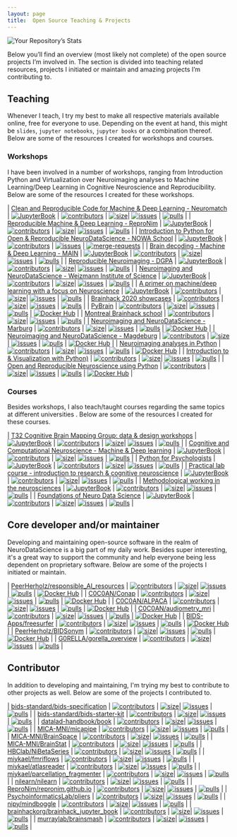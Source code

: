 ```yaml
---
layout: page
title:  Open Source Teaching & Projects
---
```


![Your Repository’s Stats](https://github-readme-stats.vercel.app/api?username=peerherholz&show_icons=true)

Below you’ll find an overview (most likely not complete) of the open source projects I’m involved in. The section is divided into teaching related resources, projects I initiated or maintain and amazing projects I’m contributing to.  

## Teaching

Whenever I teach, I try my best to make all respective materials available online, free for everyone to use. Depending on the event at hand, this might be  `slides`, `jupyter notebooks`, `jupyter books` or a combination thereof. Below are some of the resources I created for workshops and courses.

### Workshops

I have been involved in a number of workshops, ranging from Introduction Python and Virtualization over Neuroimaging analyses to Machine Learning/Deep Learning in Cognitive Neuroscience and Reproducibility. Below are some of the resources I created for these workshops.

|  [Clean and Reproducible Code for Machine & Deep Learning - Neuromatch](https://github.com/peerherholz/Clean_Repro_Code_Neuromatch) | [![JupyterBook](https://img.shields.io/badge/JupyterBook-Online-blue)](https://peerherholz.github.io/Clean_Repro_Code_Neuromatch/)  | [![contributors](https://img.shields.io/github/contributors/peerherholz/Clean_Repro_Code_Neuromatch.svg)](https://github.com/peerherholz/Clean_Repro_Code_Neuromatch)   | [![size](https://img.shields.io/github/repo-size/peerherholz/Clean_Repro_Code_Neuromatch.svg)](https://github.com/peerherholz/Clean_Repro_Code_Neuromatch)| [![issues](https://img.shields.io/github/issues/peerherholz/Clean_Repro_Code_Neuromatch)](https://github.com/peerherholz/Clean_Repro_Code_Neuromatch/issues) | [![pulls](https://img.shields.io/github/issues-pr/peerherholz/Clean_Repro_Code_Neuromatch.svg)](https://github.com/peerherholz/Clean_Repro_Code_Neuromatch/pulls) |
|  [Reproducible Machine & Deep Learning - ReproNim](https://github.com/peerherholz/repronim_ML) | [![JupyterBook](https://img.shields.io/badge/JupyterBook-Online-blue)](https://peerherholz.github.io/repronim_ML/) | [![contributors](https://img.shields.io/github/contributors/peerherholz/repronim_ML.svg)](https://github.com/peerherholz/repronim_ML)   | [![size](https://img.shields.io/github/repo-size/peerherholz/repronim_ML.svg)](https://github.com/peerherholz/repronim_ML)| [![issues](https://img.shields.io/github/issues/peerherholz/repronim_ML)](https://github.com/peerherholz/repronim_ML/issues) | [![pulls](https://img.shields.io/github/issues-pr/peerherholz/repronim_ML.svg)](https://github.com/peerherholz/repronim_ML/pulls) |
|  [Introduction to Python for Open & Reproducible NeuroDataScience - NOWA School](https://gitlab.com/julia-pfarr/nowaschool) | [![JupyterBook](https://img.shields.io/badge/JupyterBook-Online-blue)](https://julia-pfarr.gitlab.io/nowaschool) | [![contributors](https://img.shields.io/gitlab/contributors/julia-pfarr/nowaschool.svg)](https://gitlab.com/julia-pfarr/nowaschool)   | [![issues](https://img.shields.io/gitlab/issues/all/julia-pfarr/nowaschool)](https://gitlab.com/julia-pfarr/nowaschool/issues) | [![merge-requests](https://img.shields.io/gitlab/merge-requests/all/julia-pfarr/nowaschool.svg)](https://gitlab.com/julia-pfarr/nowaschool/-/merge-requests) |
|  [Brain decoding - Machine & Deep Learning - MAIN](https://github.com/main-educational/brain_encoding_decoding) | [![JupyterBook](https://img.shields.io/badge/JupyterBook-Online-blue)](https://main-educational.github.io/brain_encoding_decoding) | [![contributors](https://img.shields.io/github/contributors/main-educational/brain_encoding_decoding.svg)](https://github.com/main-educational/brain_encoding_decoding)   | [![size](https://img.shields.io/github/repo-size/main-educational/brain_encoding_decoding.svg)](https://github.com/main-educational/brain_encoding_decoding)| [![issues](https://img.shields.io/github/issues/main-educational/brain_encoding_decoding)](https://github.com/main-educational/brain_encoding_decoding/issues) | [![pulls](https://img.shields.io/github/issues-pr/main-educational/brain_encoding_decoding.svg)](https://github.com/main-educational/brain_encoding_decoding/pulls) |
|  [Reproducible Neuroimaging - DGPA](https://github.com/ReproNim/DGPA_workshop_2022) | [![JupyterBook](https://img.shields.io/badge/JupyterBook-Online-blue)](https://repronim.github.io/DGPA_workshop_2022) | [![contributors](https://img.shields.io/github/contributors/ReproNim/DGPA_workshop_2022.svg)](https://github.com/ReproNim/DGPA_workshop_2022)   | [![size](https://img.shields.io/github/repo-size/ReproNim/DGPA_workshop_2022.svg)](https://github.com/ReproNim/DGPA_workshop_2022)| [![issues](https://img.shields.io/github/issues/ReproNim/DGPA_workshop_2022)](https://github.com/ReproNim/DGPA_workshop_2022/issues) | [![pulls](https://img.shields.io/github/issues-pr/ReproNim/DGPA_workshop_2022.svg)](https://github.com/ReproNim/DGPA_workshop_2022/pulls) |
|  [Neuroimaging and NeuroDataScience - Weizmann Institute of Science](https://github.com/PeerHerholz/workshop_weizmann) | [![JupyterBook](https://img.shields.io/badge/JupyterBook-Online-blue)](https://peerherholz.github.io/workshop_weizmann/) | [![contributors](https://img.shields.io/github/contributors/PeerHerholz/workshop_weizmann.svg)](https://github.com/PeerHerholz/workshop_weizmann)   | [![size](https://img.shields.io/github/repo-size/PeerHerholz/workshop_weizmann.svg)](https://github.com/PeerHerholz/workshop_weizmann)| [![issues](https://img.shields.io/github/issues/PeerHerholz/workshop_weizmann)](https://github.com/PeerHerholz/workshop_weizmann/issues) | [![pulls](https://img.shields.io/github/issues-pr/PeerHerholz/workshop_weizmann.svg)](https://github.com/PeerHerholz/workshop_weizmann/pulls) |
|  [A primer on machine/deep learning with a focus on Neuroscience](https://github.com/PeerHerholz/ML-DL_workshop_SynAGE) | [![JupyterBook](https://img.shields.io/badge/JupyterBook-Online-blue)](https://peerherholz.github.io/ML-DL_workshop_SynAGE/) | [![contributors](https://img.shields.io/github/contributors/PeerHerholz/ML-DL_workshop_SynAGE.svg)](https://github.com/PeerHerholz/ML-DL_workshop_SynAGE)   | [![size](https://img.shields.io/github/repo-size/PeerHerholz/ML-DL_workshop_SynAGE.svg)](https://github.com/PeerHerholz/ML-DL_workshop_SynAGE)| [![issues](https://img.shields.io/github/issues/PeerHerholz/ML-DL_workshop_SynAGE)](https://github.com/PeerHerholz/ML-DL_workshop_SynAGE/issues) | [![pulls](https://img.shields.io/github/issues-pr/PeerHerholz/ML-DL_workshop_SynAGE.svg)](https://github.com/PeerHerholz/ML-DL_workshop_SynAGE/pulls) |
|  [Brainhack 2020 showcases](https://github.com/PeerHerholz/brainhack2020_marburg_showcases) | [![contributors](https://img.shields.io/github/contributors/PeerHerholz/brainhack2020_marburg_showcases.svg)](https://github.com/PeerHerholz/brainhack2020_marburg_showcases)   | [![size](https://img.shields.io/github/repo-size/PeerHerholz/brainhack2020_marburg_showcases.svg)](https://github.com/PeerHerholz/brainhack2020_marburg_showcases)| [![issues](https://img.shields.io/github/issues/PeerHerholz/brainhack2020_marburg_showcases)](https://github.com/PeerHerholz/brainhack2020_marburg_showcases/issues) | [![pulls](https://img.shields.io/github/issues-pr/PeerHerholz/brainhack2020_marburg_showcases.svg)](https://github.com/PeerHerholz/brainhack2020_marburg_showcases/pulls) |
|  [PyBrain](https://github.com/miykael/workshop_pybrain) | [![contributors](https://img.shields.io/github/contributors/miykael/workshop_pybrain.svg)](https://github.com/miykael/workshop_pybrain)   | [![size](https://img.shields.io/github/repo-size/miykael/workshop_pybrain.svg)](https://github.com/miykael/workshop_pybrain)| [![issues](https://img.shields.io/github/issues/miykael/workshop_pybrain)](https://github.com/miykael/workshop_pybrain/issues) | [![pulls](https://img.shields.io/github/issues-pr/miykael/workshop_pybrain.svg)](https://github.com/miykael/workshop_pybrain/pulls) | [![Docker Hub](https://img.shields.io/docker/pulls/miykael/workshop_pybrain.svg?maxAge=2592000)](https://hub.docker.com/r/miykael/workshop_pybrain/) |
|  [Montreal Brainhack school](https://github.com/BrainhackMTL/school) | [![contributors](https://img.shields.io/github/contributors/BrainhackMTL/school.svg)](https://github.com/BrainhackMTL/school)   | [![size](https://img.shields.io/github/repo-size/BrainhackMTL/school.svg)](https://github.com/BrainhackMTL/school)| [![issues](https://img.shields.io/github/issues/BrainhackMTL/school)](https://github.com/BrainhackMTL/school/issues) | [![pulls](https://img.shields.io/github/issues-pr/BrainhackMTL/school.svg)](https://github.com/BrainhackMTL/school/pulls) |
|  [Neuroimaging and NeuroDataScience - Marburg](https://github.com/PeerHerholz/workshop_marburg) | [![contributors](https://img.shields.io/github/contributors/PeerHerholz/workshop_marburg.svg)](https://github.com/PeerHerholz/workshop_marburg)   | [![size](https://img.shields.io/github/repo-size/PeerHerholz/workshop_marburg.svg)](https://github.com/PeerHerholz/workshop_marburg)| [![issues](https://img.shields.io/github/issues/PeerHerholz/workshop_marburg)](https://github.com/PeerHerholz/workshop_marburg/issues) | [![pulls](https://img.shields.io/github/issues-pr/PeerHerholz/workshop_marburg.svg)](https://github.com/PeerHerholz/workshop_marburg/pulls) | [![Docker Hub](https://img.shields.io/docker/pulls/peerherholz/workshop_marburg.svg?maxAge=2592000)](https://hub.docker.com/r/peerherholz/workshop_marburg/) |
|  [Neuroimaging and NeuroDataScience - Magdeburg](https://github.com/PeerHerholz/workshop_magdeburg) | [![contributors](https://img.shields.io/github/contributors/PeerHerholz/workshop_magdeburg.svg)](https://github.com/PeerHerholz/workshop_magdeburg)   | [![size](https://img.shields.io/github/repo-size/PeerHerholz/workshop_magdeburg.svg)](https://github.com/PeerHerholz/workshop_magdeburg)| [![issues](https://img.shields.io/github/issues/PeerHerholz/workshop_magdeburg)](https://github.com/PeerHerholz/workshop_magdeburg/issues) | [![pulls](https://img.shields.io/github/issues-pr/PeerHerholz/workshop_magdeburg.svg)](https://github.com/PeerHerholz/workshop_magdeburg/pulls) | [![Docker Hub](https://img.shields.io/docker/pulls/peerherholz/workshop_magdeburg.svg?maxAge=2592000)](https://hub.docker.com/r/peerherholz/workshop_magdeburg/) |
|  [Neuroimaging analyses in Python](https://github.com/PeerHerholz/workshop_mumbai) | [![contributors](https://img.shields.io/github/contributors/PeerHerholz/workshop_mumbai.svg)](https://github.com/PeerHerholz/workshop_mumbai)   | [![size](https://img.shields.io/github/repo-size/PeerHerholz/workshop_mumbai.svg)](https://github.com/PeerHerholz/workshop_mumbai)| [![issues](https://img.shields.io/github/issues/PeerHerholz/workshop_mumbai)](https://github.com/PeerHerholz/workshop_mumbai/issues) | [![pulls](https://img.shields.io/github/issues-pr/PeerHerholz/workshop_mumbai.svg)](https://github.com/PeerHerholz/workshop_mumbai/pulls) | [![Docker Hub](https://img.shields.io/docker/pulls/miykael/workshop_mumbai.svg?maxAge=2592000)](https://hub.docker.com/r/miykael/workshop_mumbai//) |
|  [Introduction to & Visualization with Python)](https://github.com/evamarik/2018-06-25-marburg) | [![contributors](https://img.shields.io/github/contributors/evamarik/2018-06-25-marburg.svg)](https://github.com/evamarik/2018-06-25-marburg)   | [![size](https://img.shields.io/github/repo-size/evamarik/2018-06-25-marburg.svg)](https://github.com/evamarik/2018-06-25-marburg)| [![issues](https://img.shields.io/github/issues/evamarik/2018-06-25-marburg)](https://github.com/evamarik/2018-06-25-marburg/issues) | [![pulls](https://img.shields.io/github/issues-pr/evamarik/2018-06-25-marburg.svg)](https://github.com/evamarik/2018-06-25-marburg/pulls) |
|  [Open and Reproducible Neuroscience using Python](https://github.com/PeerHerholz/workshops) | [![contributors](https://img.shields.io/github/contributors/PeerHerholz/workshops.svg)](https://github.com/PeerHerholz/workshops)   | [![size](https://img.shields.io/github/repo-size/PeerHerholz/workshops.svg)](https://github.com/PeerHerholz/workshops)| [![issues](https://img.shields.io/github/issues/PeerHerholz/workshops)](https://github.com/PeerHerholz/workshops/issues) | [![pulls](https://img.shields.io/github/issues-pr/PeerHerholz/workshops.svg)](https://github.com/PeerHerholz/workshops/pulls) | [![Docker Hub](https://img.shields.io/docker/pulls/miykael/workshop_marburg.svg?maxAge=2592000)](https://hub.docker.com/r/miykael/workshop_marburg//) |


### Courses

Besides workshops, I also teach/taught courses regarding the same topics at different universities . Below are some of the resources I created for these courses.

|  [T32 Cognitive Brain Mapping Group: data & design workshops](https://github.com/PeerHerholz/NU_T32_CBMG) | [![JupyterBook](https://img.shields.io/badge/JupyterBook-Online-blue)](https://peerherholz.github.io/NU_T32_CBMG/) | [![contributors](https://img.shields.io/github/contributors/PeerHerholz/NU_T32_CBMG.svg)](https://github.com/PeerHerholz/NU_T32_CBMG)   | [![size](https://img.shields.io/github/repo-size/PeerHerholz/NU_T32_CBMG.svg)](https://github.com/PeerHerholz/NU_T32_CBMG)| [![issues](https://img.shields.io/github/issues/PeerHerholz/NU_T32_CBMG)](https://github.com/PeerHerholz/NU_T32_CBMG/issues) | [![pulls](https://img.shields.io/github/issues-pr/PeerHerholz/NU_T32_CBMG.svg)](https://github.com/PeerHerholz/NU_T32_CBMG/pulls) |
|  [Cognitive and Computational Neuroscience - Machine & Deep learning](https://github.com/PeerHerholz/Cog_Com_Neuro_ML_DL) | [![JupyterBook](https://img.shields.io/badge/JupyterBook-Online-blue)](https://peerherholz.github.io/Cog_Com_Neuro_ML_DL/) | [![contributors](https://img.shields.io/github/contributors/PeerHerholz/Cog_Com_Neuro_ML_DL.svg)](https://github.com/PeerHerholz/Cog_Com_Neuro_ML_DL)   | [![size](https://img.shields.io/github/repo-size/PeerHerholz/Cog_Com_Neuro_ML_DL.svg)](https://github.com/PeerHerholz/Cog_Com_Neuro_ML_DL)| [![issues](https://img.shields.io/github/issues/PeerHerholz/Cog_Com_Neuro_ML_DL)](https://github.com/PeerHerholz/Cog_Com_Neuro_ML_DL/issues) | [![pulls](https://img.shields.io/github/issues-pr/PeerHerholz/Cog_Com_Neuro_ML_DL.svg)](https://github.com/PeerHerholz/Cog_Com_Neuro_ML_DL/pulls) |
|  [Python for Psychologists](https://github.com/PeerHerholz/Python_for_Psychologists_Winter2021) | [![JupyterBook](https://img.shields.io/badge/JupyterBook-Online-blue)](https://peerherholz.github.io/Python_for_Psychologists_Winter2021) | [![contributors](https://img.shields.io/github/contributors/PeerHerholz/Python_for_Psychologists_Winter2021.svg)](https://github.com/PeerHerholz/Python_for_Psychologists_Winter2021)   | [![size](https://img.shields.io/github/repo-size/PeerHerholz/EXPRA_Winter2021.svg)](https://github.com/PeerHerholz/EXPRA_Winter2021)| [![issues](https://img.shields.io/github/issues/PeerHerholz/Python_for_Psychologists_Winter2021)](https://github.com/PeerHerholz/Python_for_Psychologists_Winter2021/issues) | [![pulls](https://img.shields.io/github/issues-pr/PeerHerholz/Python_for_Psychologists_Winter2021.svg)](https://github.com/PeerHerholz/Python_for_Psychologists_Winter2021/pulls) |
|  [Practical lab course - introduction to research & cognitive neuroscience](https://github.com/PeerHerholz/EXPRA_Winter2021) | [![JupyterBook](https://img.shields.io/badge/JupyterBook-Online-blue)](https://peerherholz.github.io/EXPRA_Winter2021) | [![contributors](https://img.shields.io/github/contributors/PeerHerholz/EXPRA_Winter2021.svg)](https://github.com/PeerHerholz/EXPRA_Winter2021)   | [![size](https://img.shields.io/github/repo-size/PeerHerholz/EXPRA_Winter2021.svg)](https://github.com/PeerHerholz/EXPRA_Winter2021)| [![issues](https://img.shields.io/github/issues/PeerHerholz/EXPRA_Winter2021)](https://github.com/PeerHerholz/EXPRA_Winter2021/issues) | [![pulls](https://img.shields.io/github/issues-pr/PeerHerholz/EXPRA_Winter2021.svg)](https://github.com/PeerHerholz/EXPRA_Winter2021/pulls) |
|  [Methodological working in the neurosciences](https://github.com/G0RELLA/gorella_mwn) | [![JupyterBook](https://img.shields.io/badge/JupyterBook-Online-blue)](https://G0RELLA.github.io/gorella_mwn) | [![contributors](https://img.shields.io/github/contributors/G0RELLA/gorella_mwn.svg)](https://github.com/G0RELLA/gorella_mwn)   | [![size](https://img.shields.io/github/repo-size/G0RELLA/gorella_mwn.svg)](https://github.com/G0RELLA/gorella_mwn)| [![issues](https://img.shields.io/github/issues/G0RELLA/gorella_mwn)](https://github.com/G0RELLA/gorella_mwn/issues) | [![pulls](https://img.shields.io/github/issues-pr/G0RELLA/gorella_mwn.svg)](https://github.com/G0RELLA/gorella_mwn/pulls) |
|  [Foundations of Neuro Data Science](https://github.com/neurodatascience/QLS-course-materials) | [![JupyterBook](https://img.shields.io/badge/JupyterBook-Online-blue)](https://neurodatascience.github.io/QLS612-Overview/) | [![contributors](https://img.shields.io/github/contributors/neurodatascience/QLS-course-materials.svg)](https://github.com/neurodatascience/QLS-course-materials)   | [![size](https://img.shields.io/github/repo-size/neurodatascience/QLS-course-materials.svg)](https://github.com/neurodatascience/QLS-course-materials)| [![issues](https://img.shields.io/github/issues/neurodatascience/QLS-course-materials)](https://github.com/neurodatascience/QLS-course-materials/issues) | [![pulls](https://img.shields.io/github/issues-pr/neurodatascience/QLS-course-materials.svg)](https://github.com/neurodatascience/QLS-course-materials/pulls) |


## Core developer and/or maintainer

Developing and maintaining open-source software in the realm of NeuroDataScience is a big part of my daily work. Besides super interesting, it's a great way to support the community and help everyone being less dependent on proprietary software. Below are some of the projects I initiated or maintain.

|  [PeerHerholz/responsible_AI_resources](https://github.com/PeerHerholz/responsible_AI_resources) | [![contributors](https://img.shields.io/github/contributors/PeerHerholz/responsible_AI_resources.svg)](https://github.com/PeerHerholz/responsible_AI_resources)   | [![size](https://img.shields.io/github/repo-size/PeerHerholz/responsible_AI_resources.svg)](https://github.com/PeerHerholz/responsible_AI_resources)| [![issues](https://img.shields.io/github/issues/PeerHerholz/responsible_AI_resources)](https://github.com/PeerHerholz/responsible_AI_resources/issues) | [![pulls](https://img.shields.io/github/issues-pr/PeerHerholz/responsible_AI_resources.svg)](https://github.com/PeerHerholz/responsible_AI_resources/pulls) | [![Docker Hub](https://img.shields.io/docker/pulls/peerherholz/responsible_AI_resources.svg?maxAge=2592000)](https://hub.docker.com/r/peerherholz/bidsonym/) |
|  [C0C0AN/Conap](https://github.com/C0C0AN/conap) | [![contributors](https://img.shields.io/github/contributors/C0C0AN/conap.svg)](https://github.com/C0C0AN/conap)   | [![size](https://img.shields.io/github/repo-size/C0C0AN/conap.svg)](https://github.com/C0C0AN/conap)| [![issues](https://img.shields.io/github/issues/C0C0AN/conap)](https://github.com/C0C0AN/conap/issues) | [![pulls](https://img.shields.io/github/issues-pr/C0C0AN/conap.svg)](https://github.com/C0C0AN/conap/pulls) | [![Docker Hub](https://img.shields.io/docker/pulls/peerherholz/conap.svg?maxAge=2592000)](https://hub.docker.com/r/peerherholz/conap/) |
|  [C0C0AN/ALPACA](https://github.com/C0C0AN/ALPACA) | [![contributors](https://img.shields.io/github/contributors/C0C0AN/ALPACA.svg)](https://github.com/C0C0AN/ALPACA)   | [![size](https://img.shields.io/github/repo-size/C0C0AN/ALPACA.svg)](https://github.com/C0C0AN/ALPACA)| [![issues](https://img.shields.io/github/issues/C0C0AN/ALPACA)](https://github.com/C0C0AN/ALPACA/issues) | [![pulls](https://img.shields.io/github/issues-pr/C0C0AN/ALPACA.svg)](https://github.com/C0C0AN/ALPACA/pulls) | [![Docker Hub](https://img.shields.io/docker/pulls/peerherholz/alpaca.svg?maxAge=2592000)](https://hub.docker.com/r/peerherholz/alpaca/) |
|  [C0C0AN/audiometry_mri](https://github.com/C0C0AN/audiometry_mri) | [![contributors](https://img.shields.io/github/contributors/C0C0AN/audiometry_mri.svg)](https://github.com/C0C0AN/audiometry_mri)   | [![size](https://img.shields.io/github/repo-size/C0C0AN/audiometry_mri.svg)](https://github.com/C0C0AN/audiometry_mri)| [![issues](https://img.shields.io/github/issues/C0C0AN/audiometry_mri)](https://github.com/C0C0AN/audiometry_mri/issues) | [![pulls](https://img.shields.io/github/issues-pr/C0C0AN/audiometry_mri.svg)](https://github.com/C0C0AN/audiometry_mri/pulls) | [![Docker Hub](https://img.shields.io/docker/pulls/peerherholz/audiometry_mri.svg?maxAge=2592000)](https://hub.docker.com/r/peerherholz/audiometry_mri/) |
|  [BIDS-Apps/freesurfer](https://github.com/BIDS-Apps/freesurfer) | [![contributors](https://img.shields.io/github/contributors/BIDS-Apps/freesurfer.svg)](https://github.com/BIDS-Apps/freesurfer)   | [![size](https://img.shields.io/github/repo-size/BIDS-Apps/freesurfer.svg)](https://github.com/BIDS-Apps/freesurfer)| [![issues](https://img.shields.io/github/issues/BIDS-Apps/freesurfer)](https://github.com/BIDS-Apps/freesurfer/issues) | [![pulls](https://img.shields.io/github/issues-pr/BIDS-Apps/freesurfer.svg)](https://github.com/BIDS-Apps/freesurfer/pulls) | [![Docker Hub](https://img.shields.io/docker/pulls/bids/freesurfer.svg?maxAge=2592000)](https://hub.docker.com/r/bids/freesurfer//) |
|  [PeerHerholz/BIDSonym](https://github.com/PeerHerholz/BIDSonym) | [![contributors](https://img.shields.io/github/contributors/PeerHerholz/BIDSonym.svg)](https://github.com/PeerHerholz/BIDSonym)   | [![size](https://img.shields.io/github/repo-size/PeerHerholz/BIDSonym.svg)](https://github.com/PeerHerholz/BIDSonym)| [![issues](https://img.shields.io/github/issues/PeerHerholz/BIDSonym)](https://github.com/PeerHerholz/BIDSonym/issues) | [![pulls](https://img.shields.io/github/issues-pr/PeerHerholz/BIDSonym.svg)](https://github.com/PeerHerholz/BIDSonym/pulls) | [![Docker Hub](https://img.shields.io/docker/pulls/peerherholz/bidsonym.svg?maxAge=2592000)](https://hub.docker.com/r/peerherholz/bidsonym/) |
|  [G0RELLA/gorella_overview](https://github.com/G0RELLA/gorella_overview) | [![contributors](https://img.shields.io/github/contributors/G0RELLA/gorella_overview.svg)](https://github.com/G0RELLA/gorella_overview)   | [![size](https://img.shields.io/github/repo-size/G0RELLA/gorella_overview.svg)](https://github.com/G0RELLA/gorella_overview)| [![issues](https://img.shields.io/github/issues/G0RELLA/gorella_overview)](https://github.com/G0RELLA/gorella_overview/issues) | [![pulls](https://img.shields.io/github/issues-pr/G0RELLA/gorella_overview.svg)](https://github.com/G0RELLA/gorella_overview/pulls) |


## Contributor

In addition to developing and maintaining, I'm trying my best to contribute to other projects as well. Below are some of the projects I contributed to. 

|  [bids-standard/bids-specification](https://github.com/bids-standard/bids-specification) | [![contributors](https://img.shields.io/github/contributors/bids-standard/bids-specification.svg)](https://github.com/bids-standard/bids-specification)   | [![size](https://img.shields.io/github/repo-size/bids-standard/bids-specification.svg)](https://github.com/bids-standard/bids-specification)| [![issues](https://img.shields.io/github/issues/bids-standard/bids-specification)](https://github.com/bids-standard/bids-specification/issues) | [![pulls](https://img.shields.io/github/issues-pr/bids-standard/bids-specification.svg)](https://github.com/bids-standard/bids-specification/pulls) |
|  [bids-standard/bids-starter-kit](https://github.com/bids-standard/bids-starter-kit) | [![contributors](https://img.shields.io/github/contributors/bids-standard/bids-starter-kit.svg)](https://github.com/bids-standard/bids-starter-kit)   | [![size](https://img.shields.io/github/repo-size/bids-standard/bids-starter-kit.svg)](https://github.com/bids-standard/bids-starter-kit)| [![issues](https://img.shields.io/github/issues/bids-standard/bids-starter-kit)](https://github.com/bids-standard/bids-starter-kit/issues) | [![pulls](https://img.shields.io/github/issues-pr/bids-standard/bids-starter-kit.svg)](https://github.com/bids-standard/bids-starter-kit/pulls) |
|  [datalad-handbook/book](https://github.com/datalad-handbook/book) | [![contributors](https://img.shields.io/github/contributors/datalad-handbook/book.svg)](https://github.com/datalad-handbook/book)   | [![size](https://img.shields.io/github/repo-size/datalad-handbook/book.svg)](https://github.com/datalad-handbook/book)| [![issues](https://img.shields.io/github/issues/datalad-handbook/book)](https://github.com/datalad-handbook/book/issues) | [![pulls](https://img.shields.io/github/issues-pr/datalad-handbook/book.svg)](https://github.com/datalad-handbook/book/pulls) |
|  [MICA-MNI/micapipe](https://github.com/MICA-MNI/micapipe) | [![contributors](https://img.shields.io/github/contributors/MICA-MNI/micapipe.svg)](https://github.com/MICA-MNI/micapipe)   | [![size](https://img.shields.io/github/repo-size/MICA-MNI/micapipe.svg)](https://github.com/MICA-MNI/micapipe)| [![issues](https://img.shields.io/github/issues/MICA-MNI/micapipe)](https://github.com/MICA-MNI/micapipe/issues) | [![pulls](https://img.shields.io/github/issues-pr/MICA-MNI/micapipe.svg)](https://github.com/MICA-MNI/micapipe/pulls) |
|  [MICA-MNI/BrainSpace](https://github.com/MICA-MNI/BrainSpace) | [![contributors](https://img.shields.io/github/contributors/MICA-MNI/BrainSpace.svg)](https://github.com/MICA-MNI/BrainSpace)   | [![size](https://img.shields.io/github/repo-size/MICA-MNI/BrainSpace.svg)](https://github.com/MICA-MNI/BrainSpace)| [![issues](https://img.shields.io/github/issues/MICA-MNI/BrainSpace)](https://github.com/MICA-MNI/BrainSpace/issues) | [![pulls](https://img.shields.io/github/issues-pr/MICA-MNI/BrainSpace.svg)](https://github.com/MICA-MNI/BrainSpace/pulls) |
|  [MICA-MNI/BrainStat](https://github.com/MICA-MNI/BrainStat) | [![contributors](https://img.shields.io/github/contributors/MICA-MNI/BrainStat.svg)](https://github.com/MICA-MNI/BrainStat)   | [![size](https://img.shields.io/github/repo-size/MICA-MNI/BrainStat.svg)](https://github.com/MICA-MNI/BrainStat)| [![issues](https://img.shields.io/github/issues/MICA-MNI/BrainStat)](https://github.com/MICA-MNI/BrainStat/issues) | [![pulls](https://img.shields.io/github/issues-pr/MICA-MNI/BrainStat.svg)](https://github.com/MICA-MNI/BrainStat/pulls) |
|  [HBClab/NiBetaSeries](https://github.com/HBClab/NiBetaSeries) | [![contributors](https://img.shields.io/github/contributors/HBClab/NiBetaSeries.svg)](https://github.com/HBClab/NiBetaSeries)   | [![size](https://img.shields.io/github/repo-size/HBClab/NiBetaSeries.svg)](https://github.com/HBClab/NiBetaSeries)| [![issues](https://img.shields.io/github/issues/HBClab/NiBetaSeries)](https://github.com/HBClab/NiBetaSeries/issues) | [![pulls](https://img.shields.io/github/issues-pr/HBClab/NiBetaSeries.svg)](https://github.com/HBClab/NiBetaSeries/pulls) |
|  [miykael/fmriflows](https://github.com/miykael/fmriflows) | [![contributors](https://img.shields.io/github/contributors/miykael/fmriflows.svg)](https://github.com/miykael/fmriflows)   | [![size](https://img.shields.io/github/repo-size/miykael/fmriflows.svg)](https://github.com/miykael/fmriflows)| [![issues](https://img.shields.io/github/issues/miykael/fmriflows)](https://github.com/miykael/fmriflows/issues) | [![pulls](https://img.shields.io/github/issues-pr/miykael/fmriflows.svg)](https://github.com/miykael/fmriflows/pulls) |
|  [miykael/atlasreader](https://github.com/miykael/atlasreader) | [![contributors](https://img.shields.io/github/contributors/miykael/atlasreader.svg)](https://github.com/miykael/atlasreader)   | [![size](https://img.shields.io/github/repo-size/miykael/atlasreader.svg)](https://github.com/miykael/atlasreader)| [![issues](https://img.shields.io/github/issues/miykael/atlasreader)](https://github.com/miykael/atlasreader/issues) | [![pulls](https://img.shields.io/github/issues-pr/miykael/atlasreader.svg)](https://github.com/miykael/atlasreader/pulls) |
|  [miykael/parcellation_fragmenter](https://github.com/miykael/parcellation_fragmenter) | [![contributors](https://img.shields.io/github/contributors/miykael/parcellation_fragmenter.svg)](https://github.com/miykael/parcellation_fragmenter)   | [![size](https://img.shields.io/github/repo-size/miykael/parcellation_fragmenter.svg)](https://github.com/miykael/parcellation_fragmenter)| [![issues](https://img.shields.io/github/issues/miykael/parcellation_fragmenter)](https://github.com/miykael/parcellation_fragmenter/issues) | [![pulls](https://img.shields.io/github/issues-pr/miykael/parcellation_fragmenter.svg)](https://github.com/miykael/parcellation_fragmenter/pulls) |
|  [nilearn/nilearn](https://github.com/nilearn/nilearn) | [![contributors](https://img.shields.io/github/contributors/nilearn/nilearn.svg)](https://github.com/nilearn/nilearn)   | [![size](https://img.shields.io/github/repo-size/nilearn/nilearn.svg)](https://github.com/nilearn/nilearn)| [![issues](https://img.shields.io/github/issues/nilearn/nilearn)](https://github.com/nilearn/nilearn/issues) | [![pulls](https://img.shields.io/github/issues-pr/nilearn/nilearn.svg)](https://github.com/nilearn/nilearn/pulls) |
|  [ReproNim/repronim.github.io](https://github.com/ReproNim/repronim.github.io) | [![contributors](https://img.shields.io/github/contributors/ReproNim/repronim.github.io.svg)](https://github.com/ReproNim/repronim.github.io)   | [![size](https://img.shields.io/github/repo-size/ReproNim/repronim.github.io.svg)](https://github.com/ReproNim/repronim.github.io)| [![issues](https://img.shields.io/github/issues/ReproNim/repronim.github.io)](https://github.com/ReproNim/repronim.github.io/issues) | [![pulls](https://img.shields.io/github/issues-pr/ReproNim/repronim.github.io.svg)](https://github.com/ReproNim/repronim.github.io/pulls) |
|  [PsychoinformaticsLab/pliers](https://github.com/PsychoinformaticsLab/pliers) | [![contributors](https://img.shields.io/github/contributors/PsychoinformaticsLab/pliers.svg)](https://github.com/PsychoinformaticsLab/pliers)   | [![size](https://img.shields.io/github/repo-size/PsychoinformaticsLab/pliers.svg)](https://github.com/PsychoinformaticsLab/pliers)| [![issues](https://img.shields.io/github/issues/PsychoinformaticsLab/pliers)](https://github.com/PsychoinformaticsLab/pliers/issues) | [![pulls](https://img.shields.io/github/issues-pr/PsychoinformaticsLab/pliers.svg)](https://github.com/PsychoinformaticsLab/pliers/pulls) |
|  [nipy/mindboggle](https://github.com/nipy/mindboggle) | [![contributors](https://img.shields.io/github/contributors/nipy/mindboggle.svg)](https://github.com/nipy/mindboggle)   | [![size](https://img.shields.io/github/repo-size/nipy/mindboggle.svg)](https://github.com/nipy/mindboggle)| [![issues](https://img.shields.io/github/issues/nipy/mindboggle)](https://github.com/nipy/mindboggle/issues) | [![pulls](https://img.shields.io/github/issues-pr/nipy/mindboggle.svg)](https://github.com/nipy/mindboggle/pulls) |
|  [brainhackorg/brainhack_jupyter_book](https://github.com/brainhackorg/brainhack_jupyter_book) | [![contributors](https://img.shields.io/github/contributors/brainhackorg/brainhack_jupyter_book.svg)](https://github.com/brainhackorg/brainhack_jupyter_book)   | [![size](https://img.shields.io/github/repo-size/brainhackorg/brainhack_jupyter_book.svg)](https://github.com/brainhackorg/brainhack_jupyter_book)| [![issues](https://img.shields.io/github/issues/brainhackorg/brainhack_jupyter_book)](https://github.com/brainhackorg/brainhack_jupyter_book/issues) | [![pulls](https://img.shields.io/github/issues-pr/brainhackorg/brainhack_jupyter_book.svg)](https://github.com/brainhackorg/brainhack_jupyter_book/pulls) |
|  [murraylab/brainsmash](https://github.com/murraylab/brainsmash) | [![contributors](https://img.shields.io/github/contributors/murraylab/brainsmash.svg)](https://github.com/murraylab/brainsmash)   | [![size](https://img.shields.io/github/repo-size/murraylab/brainsmash.svg)](https://github.com/murraylab/brainsmash)| [![issues](https://img.shields.io/github/issues/murraylab/brainsmash)](https://github.com/murraylab/brainsmash/issues) | [![pulls](https://img.shields.io/github/issues-pr/murraylab/brainsmash.svg)](https://github.com/murraylab/brainsmash/pulls) |